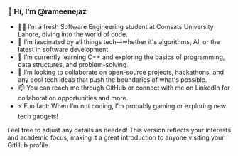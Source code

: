### 👋 Hi, I’m @rameenejaz

- 🧑‍💻 I’m a fresh Software Engineering student at Comsats University Lahore, diving into the world of code.
- 👀 I’m fascinated by all things tech—whether it's algorithms, AI, or the latest in software development.
- 🌱 I’m currently learning C++ and exploring the basics of programming, data structures, and problem-solving.
- 💞️ I’m looking to collaborate on open-source projects, hackathons, and any cool tech ideas that push the boundaries of what's possible.
- 📫 You can reach me through GitHub or connect with me on LinkedIn for collaboration opportunities and more.
- ⚡ Fun fact: When I’m not coding, I’m probably gaming or exploring new tech gadgets!

Feel free to adjust any details as needed! This version reflects your interests and academic focus, making it a great introduction to anyone visiting your GitHub profile.
